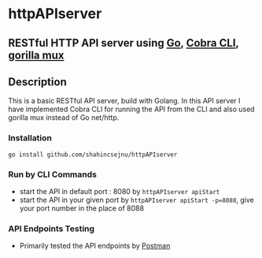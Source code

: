 # httpAPIserver

## RESTful HTTP API server using [Go](https://github.com/golang), [Cobra CLI](https://github.com/spf13/cobra), [gorilla mux](https://github.com/gorilla/mux)

## Description

This is a basic RESTful API server, build with Golang. In this API server I have implemented Cobra CLI for running the API from the CLI and also used gorilla mux instead of Go net/http.

### Installation 

`go install github.com/shahincsejnu/httpAPIserver`


### Run by CLI Commands

- start the API in default port : 8080 by `httpAPIserver apiStart`
- start the API in your given port by `httpAPIserver apiStart -p=8088`, give your port number in the place of 8088


### API Endpoints Testing

- Primarily tested the API endpoints by [Postman](https://github.com/postmanlabs)


